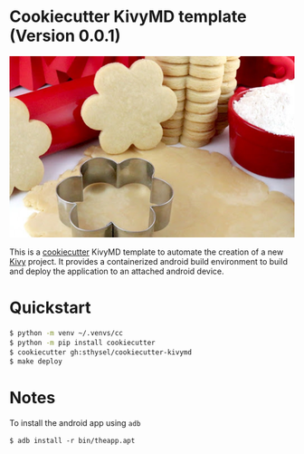# Cookiecutter KivyMD template (Version 0.0.1)

![cookiecutter](docs/pics/cookiecutter.jpg)

This is a [cookiecutter](https://github.com/cookiecutter/cookiecutter) KivyMD
template to automate the creation of a new [Kivy](https://kivy.org) project. It
provides a containerized android build environment to build and deploy the
application to an attached android device.


# Quickstart

```bash
$ python -m venv ~/.venvs/cc
$ python -m pip install cookiecutter
$ cookiecutter gh:sthysel/cookiecutter-kivymd
$ make deploy
```

# Notes

To install the android app using `adb` 

```
$ adb install -r bin/theapp.apt
```
